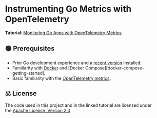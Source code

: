 # Instrumenting Go Metrics with OpenTelemetry

**Tutorial**:
[ Monitoring Go Apps with OpenTelemetry Metrics](https://betterstack.com/community/guides/observability/opentelemetry-metrics-golang/)

## 🟢 Prerequisites

- Prior Go development experience and a
  [recent version](https://go.dev/doc/install) installed.
- Familiarity with [Docker](https://www.docker.com/) and [Docker
  Compose][docker-compose-getting-started].
- Basic familiarity with the
  [OpenTelemetry metrics](https://betterstack.com/community/guides/observability/opentelemetry-metrics/).

## ⚖ License

The code used in this project and in the linked tutorial are licensed under the
[Apache License, Version 2.0](LICENSE)

